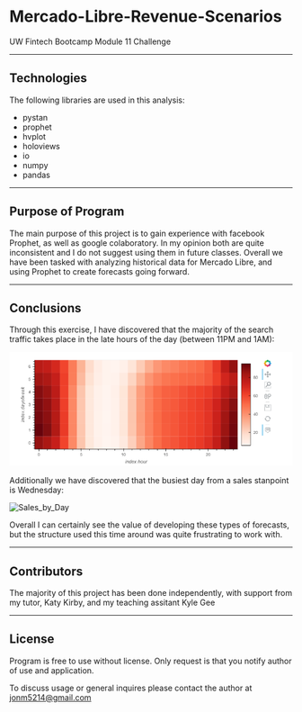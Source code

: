 # Mercado-Libre-Revenue-Scenarios
UW Fintech Bootcamp Module 11 Challenge

---

## Technologies

The following libraries are used in this analysis:  
  
  * pystan  
  * prophet
  * hvplot  
  * holoviews
  * io
  * numpy
  * pandas
  
---

## Purpose of Program

The main purpose of this project is to gain experience with facebook Prophet, as well as google colaboratory.  In my opinion both are quite inconsistent and I do not suggest using them in future classes.  Overall we have been tasked with analyzing historical data for Mercado Libre, and using Prophet to create forecasts going forward.  
  
---

## Conclusions

Through this exercise, I have discovered that the majority of the search traffic takes place in the late hours of the day (between 11PM and 1AM): 
 
 ![Heat_Map](Images/heat_map.png)
 
 
Additionally we have discovered that the busiest day from a sales stanpoint is Wednesday:
  
  ![Sales_by_Day](Images/KMeans_crypto_clustering.png)
  
Overall I can certainly see the value of developing these types of forecasts, but the structure used this time around was quite frustrating to work with.  

---

## Contributors

The majority of this project has been done independently, with support from my tutor, Katy Kirby, and my teaching assitant Kyle Gee

---

## License

Program is free to use without license.  Only request is that you notify author of use and application.
  
To discuss usage or general inquires please contact the author at jonm5214@gmail.com
